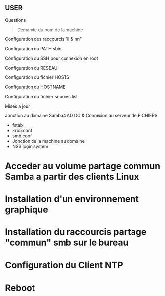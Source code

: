 ## USER

Questions 

> Demande du nom de la machine 

Configuration des raccourcis "ll & nn"

Configuration du PATH sbin

Configuration du SSH pour connexion en root

Configuration du RESEAU

Configuration du fichier HOSTS

Configuration du HOSTNAME

Configuration du fichier sources.list

Mises a jour

Jonction au domaine Samba4 AD DC & Connexion au serveur de FICHIERS
- fstab
- krb5.conf
- smb.conf
- Jonction de la machine au domaine
- NSS login system

# Acceder au volume partage commun Samba a partir des clients Linux  #
# Installation d'un environnement graphique #
# Installation du raccourcis partage "commun" smb sur le bureau #

# Configuration du Client NTP #
# Reboot #